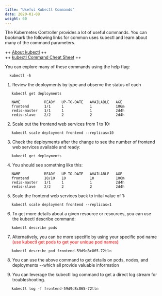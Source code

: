 ```yaml
---
title: "Useful Kubectl Commands"
date: 2020-01-08
weight: 60
---
```


The Kubernetes Controller provides a lot of useful commands. You can bookmark the following links for common uses kubectl and learn about many of the command parameters. 
  
 ++ <a href="https://kubernetes.io/docs/reference/kubectl/overview/">About kubectl</a> ++
 <br>
 ++ <a href="https://kubernetes.io/docs/reference/kubectl/cheatsheet/">kubectl Command Cheat Sheet</a> ++
  
You can explore many of these commands using the help flag:
```
  kubectl -h
```

1. Review the deployments by type and observe the status of each
```
   kubectl get deployments
```
```
   NAME           READY   UP-TO-DATE   AVAILABLE   AGE
   frontend       1/1     1            1           106m
   redis-master   1/1     1            1           2d4h
   redis-slave    2/2     2            2           2d4h
```
2. Scale out the frontend web services from 1 to 10:

```
   kubectl scale deployment frontend --replicas=10
```

3. Check the deployments after the change to see the number of frontend web services available and ready:
```
   kubectl get deployments
```

4. You should see something like this:

```
   NAME           READY   UP-TO-DATE   AVAILABLE   AGE
   frontend       10/10   10           10          106m
   redis-master   1/1     1            1           2d4h
   redis-slave    2/2     2            2           2d4h
```
5. Scale the frontend web services back to inital value of 1:

```
   kubectl scale deployment frontend --replicas=1
```

6. To get more details about a given resource or resources, you can use the kubectl describe command:

```
   kubectl describe pods
```   
7. Alternatively, you can be more specific by using your specific pod name <font color=red>(use kubectl get pods to get your unique pod names)</font>
```
   kubectl describe pod frontend-59d9d8c865-72tln
```   
8. You can use the above command to get details on pods, nodes, and deployments --which all provide valuable information



9. You can leverage the kubectl log command to get a direct log stream for troubleshooting.

```
   kubectl log -f frontend-59d9d8c865-72tln
```   
